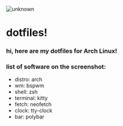 ![unknown](https://user-images.githubusercontent.com/56086445/156930079-1ca864f9-2dc3-491b-82ab-a99a54e7230e.png)
# dotfiles!
### hi, here are my dotfiles for Arch Linux!
### list of software on the screenshot:
- distro: arch
- wm: bspwm
- shell: zsh
- terminal: kitty
- fetch: neofetch
- clock: tty-clock
- bar: polybar
